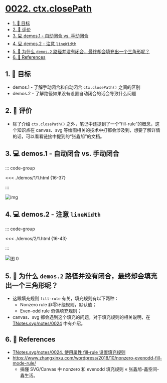 # [0022. ctx.closePath](https://github.com/Tdahuyou/TNotes.canvas/tree/main/notes/0022.%20ctx.closePath)

<!-- region:toc -->

- [1. 🎯 目标](#1--目标)
- [2. 🫧 评价](#2--评价)
- [3. 💻 demos.1 - 自动闭合 vs. 手动闭合](#3--demos1---自动闭合-vs-手动闭合)
- [4. 💻 demos.2 - 注意 `lineWidth`](#4--demos2---注意-linewidth)
- [5. 🤔 为什么 `demos.2` 路径并没有闭合，最终却会填充出一个三角形呢？](#5--为什么-demos2-路径并没有闭合最终却会填充出一个三角形呢)
- [6. 🔗 References](#6--references)

<!-- endregion:toc -->

## 1. 🎯 目标

- demos.1 - 了解手动闭合和自动闭合 `ctx.closePath()` 之间的区别
- demos.2 - 了解路径如果没有设置自动闭合的话会导致什么问题

## 2. 🫧 评价

- 除了介绍 `ctx.closePath()` 之外，笔记中还提到了一个“fill-rule”的概念，这个知识点在 canvas、svg 等绘图相关的技术中打都会涉及到，想要了解详情的话，可以看看链接中提到的“张鑫旭”的文档。

## 3. 💻 demos.1 - 自动闭合 vs. 手动闭合

::: code-group

<<< ./demos/1/1.html {16-37}

:::

![img](https://cdn.jsdelivr.net/gh/Tdahuyou/imgs@main/2024-10-04-00-49-40.png)

## 4. 💻 demos.2 - 注意 `lineWidth`

::: code-group

<<< ./demos/2/1.html {16-43}

:::

![图 0](https://cdn.jsdelivr.net/gh/Tdahuyou/imgs@main/2025-08-15-20-34-45.png)

## 5. 🤔 为什么 `demos.2` 路径并没有闭合，最终却会填充出一个三角形呢？

- 这跟填充规则 `fill-rule` 有关，填充规则有以下两种：
  - Nonzero rule 非零环绕规则，默认值；
  - Even–odd rule 奇偶填充规则；
- canvas、svg 都会遇到这个填充的问题，对于填充规则的相关说明，在 [TNotes.svg/notes/0024][1] 中有介绍。

## 6. 🔗 References

[1]: /TNotes.svg/notes/0024

- [TNotes.svg/notes/0024. 使用属性 fill-rule 设置填充规则](/TNotes.svg/notes/0024)
- https://www.zhangxinxu.com/wordpress/2018/10/nonzero-evenodd-fill-mode-rule/
  - 搞懂 SVG/Canvas 中 nonzero 和 evenodd 填充规则 « 张鑫旭-鑫空间-鑫生活。
